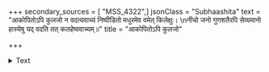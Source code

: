 +++
secondary_sources = [ "MSS_4322",]
jsonClass = "Subhaashita"
text = "आकोपितोऽपि कुलजो न वदत्यवाच्यं निष्पीडितो मधुरमेव वमेत् किलेक्षुः।  \nनीचो जनो गुणशतैरपि सेव्यमानो हास्येषु यद् वदति तत् कलहेष्ववाच्यम्॥"
title = "आकोपितोऽपि कुलजो"

+++

<details><summary>Text</summary>

आकोपितोऽपि कुलजो न वदत्यवाच्यं निष्पीडितो मधुरमेव वमेत् किलेक्षुः।  
नीचो जनो गुणशतैरपि सेव्यमानो हास्येषु यद् वदति तत् कलहेष्ववाच्यम्॥
</details>

